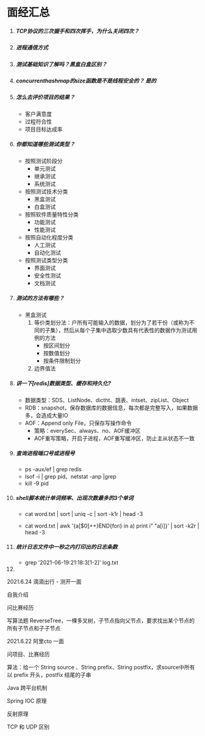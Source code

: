 # 面经汇总

1. ##### TCP协议的三次握手和四次挥手，为什么关闭四次？

2. ##### 进程通信方式

3. ##### 测试基础知识了解吗？黑盒白盒区别？

4. ##### concurrenthashmap的size函数是不是线程安全的？ 是的

5. ##### 怎么去评价项目的结果？

    - 客户满意度
    - 过程符合性
    - 项目目标达成率

6. ##### 你都知道哪些测试类型？

    - 按照测试阶段分
        - 单元测试
        - 继承测试
        - 系统测试
    - 按照测试技术分类
        - 黑盒测试
        - 白盒测试
    - 按照软件质量特性分类
        - 功能测试
        - 性能测试
    - 按照自动化程度分类
        - 人工测试
        - 自动化测试
    - 按照测试类型分类
        - 界面测试
        - 安全性测试
        - 文档测试

7. ##### 测试的方法有哪些？

    - 黑盒测试
        1. 等价类划分法：户所有可能输入的数据，划分为了若干份（或称为不同的子集），然后从每个子集中选取少数具有代表性的数据作为测试用例的方法
            - 按区间划分
            - 按数值划分
            - 按条件限制划分
        2. 边界值法

8. ##### 讲一下[redis]数据类型、缓存和持久化?

    - 数据类型：SDS、ListNode、dictht、跳表、intset、zipList、Object
    - RDB：snapshot，保存数据库的数据信息，每次都是完整写入，如果数据多，会造成大量IO
    - AOF：Append only File，只保存写操作命令
        - 策略：everySec、always、no、AOF缓冲区
        - AOF重写策略，开启子进程，AOF重写缓冲区，防止主从状态不一致

9. ##### 查询进程端口号或进程号

    - ps -aux/ef  | grep redis
    - lsof -i | grep pid、netstat -anp |grep 
    - kill -9 pid

10. ##### shell脚本统计单词频率、出现次数最多的3个单词

    - cat word.txt | sort | uniq -c | sort -k1r | head -3

    - cat word.txt | awk '{a[$0]++}END{for(i in a) print i" "a[i]}' | sort -k2r | head -3

11. ##### 统计日志文件中一秒之内打印出的日志条数

     - grep '2021-06-19:21:18:3[1-2]' log.txt

12. 

















2021.6.24  滴滴出行 - 测开一面

自我介绍

问比赛经历

写算法题  ReverseTree，一棵多叉树，子节点指向父节点，要求找出某个节点的所有子节点和子子节点



2021.6.22 阿里cto 一面

问项目、比赛经历

算法：给一个 String source 、String prefix、String postfix，求source中所有以 prefix 开头，postfix 结尾的子串

Java 跨平台机制

Spring IOC 原理

反射原理

TCP 和 UDP 区别